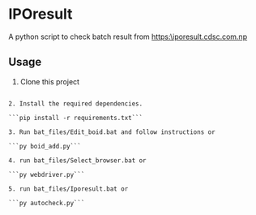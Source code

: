 # IPOresult

A python script to check batch result from [https:\\iporesult.cdsc.com.np](https:\\iporesult.cdsc.com.np)


## Usage
1. Clone this project

```git clone https://github.com/user2785/IPOresult.git'''

2. Install the required dependencies.

```pip install -r requirements.txt```

3. Run bat_files/Edit_boid.bat and follow instructions or

```py boid_add.py```

4. run bat_files/Select_browser.bat or

```py webdriver.py```

5. run bat_files/Iporesult.bat or

```py autocheck.py```


